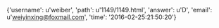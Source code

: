 {'username': u'weiber', 'path': u'1149/1149.html', 'answer': u'D', 'email': u'weiyinxing@foxmail.com', 'time': '2016-02-25:21:50:20'}